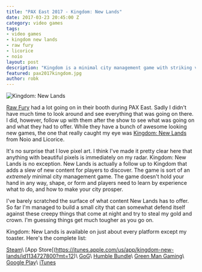 ```yaml
---
title: "PAX East 2017 - Kingdom: New Lands"
date: 2017-03-23 20:45:00 Z
category: video games
tags:
- video games
- kingdom new lands
- raw fury
- licorice
- noio
layout: post
description: "Kingdom is a minimal city management game with striking visuals and no hand-holding."
featured: pax2017kingdom.jpg
author: robk
---
```


![Kingdom: New Lands](/images/kingdom/banner.jpg)

[Raw Fury](http://rawfury.com) had a lot going on in their booth during PAX East. Sadly I didn't have much time to look around and see everything that was going on there. I did, however, follow up with them after the show to see what was going on and what they had to offer. While they have a bunch of awesome looking new games, the one that really caught my eye was [Kingdom: New Lands](http://www.kingdomthegame.com) from Noio and Licorice.

It's no surprise that I love pixel art. I think I've made it pretty clear here that anything with beautiful pixels is immediately on my radar. Kingdom: New Lands is no exception. New Lands is actually a follow up to Kingdom that adds a slew of new content for players to discover. The game is sort of an *extremely* minimal city management game. The game doesn't hold your hand in any way, shape, or form and players need to learn by experience what to do, and how to make your city prosper.

I've barely scratched the surface of what content New Lands has to offer. So far I'm managed to build a small city that can somewhat defend itself against these creepy things that come at night and try to steal my gold and crown. I'm guessing things get much tougher as you go on.

Kingdom: New Lands is available on just about every platform except my toaster. Here's the complete list:

[Steam](http://store.steampowered.com/app/496300)\\
[App Store[(https://itunes.apple.com/us/app/kingdom-new-lands/id1134727800?mt=12)\\
[GoG](https://www.gog.com/game/kingdom_new_lands)\\
[Humble Bundle](https://www.humblebundle.com/store/kingdom-new-lands)\\
[Green Man Gaming](https://www.greenmangaming.com/games/kingdom-new-lands/)\\
[Google Play](https://play.google.com/store/apps/details?id=nl.noio.kingdom&hl=en)\\
[iTunes](https://itunes.apple.com/us/app/kingdom-new-lands/id1118513354)
